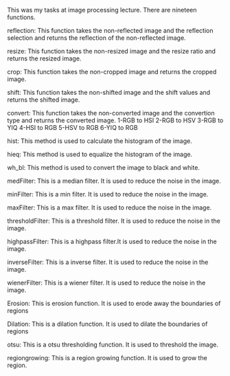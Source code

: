 This was my tasks at image processing lecture. There are nineteen functions.

reflection:
This function takes the non-reflected image and the reflection selection and returns the reflection of the non-reflected image.

resize:
This function takes the non-resized image and the resize ratio and returns the resized image.

crop:
This function takes the non-cropped image and returns the cropped image.

shift:
This function takes the non-shifted image and the shift values and returns the shifted image.

convert:
This function takes the non-converted image and the convertion type and returns the converted image.
1-RGB to HSI
2-RGB to HSV
3-RGB to YIQ
4-HSI to RGB
5-HSV to RGB
6-YIQ to RGB

hist:
This method is used to calculate the histogram of the image.

hieq:
This method is used to equalize the histogram of the image.

wh_bl:
This method is used to convert the image to black and white.

medFilter:
This is a median filter. It is used to reduce the noise in the image.

minFilter:
This is a min filter. It is used to reduce the noise in the image.

maxFilter:
This is a max filter. It is used to reduce the noise in the image.

thresholdFilter:
This is a threshold filter. It is used to reduce the noise in the image.

highpassFilter:
This is a highpass filter.It is used to reduce the noise in the image.

inverseFilter:
This is a inverse filter. It is used to reduce the noise in the image.

wienerFilter:
This is a wiener filter. It is used to reduce the noise in the image.

Erosion:
This is erosion function. It is used to erode away the boundaries of regions

Dilation:
This is a dilation function. It is used to dilate the boundaries of regions

otsu:
This is a otsu thresholding function. It is used to threshold the image.

regiongrowing:
This is a region growing function. It is used to grow the region.

